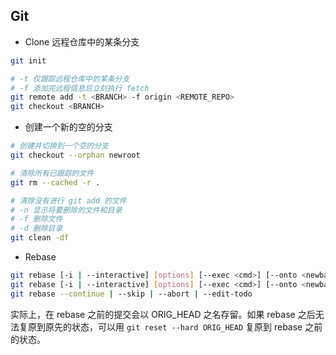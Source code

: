## Git

- Clone 远程仓库中的某条分支

```sh
git init

# -t 仅跟踪远程仓库中的某条分支
# -f 添加完远程信息后立刻执行 fetch
git remote add -t <BRANCH> -f origin <REMOTE_REPO>
git checkout <BRANCH>
```

- 创建一个新的空的分支

```sh
# 创建并切换到一个空的分支
git checkout --orphan newroot

# 清除所有已跟踪的文件
git rm --cached -r .

# 清除没有进行 git add 的文件
# -n 显示将要删除的文件和目录
# -f 删除文件
# -d 删除目录
git clean -df
```

- Rebase

```sh
git rebase [-i | --interactive] [options] [--exec <cmd>] [--onto <newbase>] [<upstream>] [<branch>]
git rebase [-i | --interactive] [options] [--exec <cmd>] [--onto <newbase>] --root [<branch>]
git rebase --continue | --skip | --abort | --edit-todo
```

实际上，在 rebase 之前的提交会以 ORIG_HEAD 之名存留。如果 rebase 之后无法复原到原先的状态，可以用 `git reset --hard ORIG_HEAD` 复原到 rebase 之前的状态。